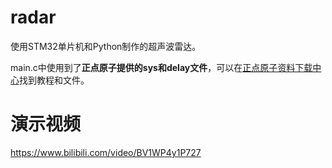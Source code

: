 # radar
使用STM32单片机和Python制作的超声波雷达。

main.c中使用到了**正点原子提供的sys和delay文件**，可以在[正点原子资料下载中心](http://www.openedv.com/docs/boards/stm32/zdyz_stm32f429_shuixing.html)找到教程和文件。
# 演示视频
https://www.bilibili.com/video/BV1WP4y1P727
